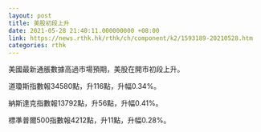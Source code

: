 ```yaml
---
layout: post
title: 美股初段上升
date: 2021-05-28 21:40:11.000000000 +08:00
link: https://news.rthk.hk/rthk/ch/component/k2/1593189-20210528.htm
categories: rthk
---
```


美國最新通脹數據高過市場預期，美股在開市初段上升。

道瓊斯指數報34580點，升116點，升幅0.34%。

納斯達克指數報13792點，升56點，升幅0.41%。

標準普爾500指數報4212點，升11點，升幅0.28%。
